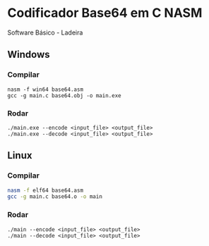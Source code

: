 # Codificador Base64 em C NASM
Software Básico - Ladeira

## Windows

### Compilar
```
nasm -f win64 base64.asm
gcc -g main.c base64.obj -o main.exe
```

### Rodar

```
./main.exe --encode <input_file> <output_file>
./main.exe --decode <input_file> <output_file>
```

## Linux

### Compilar
```bash
nasm -f elf64 base64.asm
gcc -g main.c base64.o -o main
```

### Rodar

```
./main --encode <input_file> <output_file>
./main --decode <input_file> <output_file>
```
